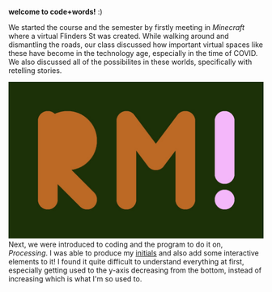 **welcome to code+words!** :) 


We started the course and the semester by firstly meeting in *Minecraft* where a virtual Flinders St was created. While walking around and dismantling the roads, our class discussed how important virtual spaces like these have become in the technology age, especially in the time of COVID. We also discussed all of the possibilites in these worlds, specifically with retelling stories.

![](intialsInteractive.jpg)
Next, we were introduced to coding and the program to do it on, *Processing*. I was able to produce my [initials](https://robymanlongat/codewords.github.io/week01/intialsInteractive/) and also add some interactive elements to it! I found it quite difficult to understand everything at first, especially getting used to the y-axis decreasing from the bottom, instead of increasing which is what I'm so used to.  
